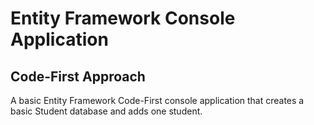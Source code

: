 # Entity Framework Console Application
## Code-First Approach

A basic Entity Framework Code-First console application that creates a basic Student database and adds one student.
